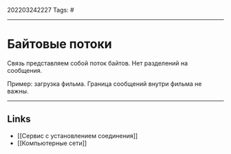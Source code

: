 202203242227
Tags: #

---

# Байтовые потоки
Связь представляем собой поток байтов. 
Нет разделений на сообщения.

Пример: загрузка фильма. Граница сообщений внутри фильма не важны.

---
## Links
- [[Сервис с установлением соединения]]
- [[Компьютерные сети]]